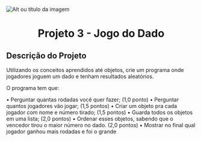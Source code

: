 ![Alt ou título da imagem](https://2315530342-files.gitbook.io/~/files/v0/b/gitbook-x-prod.appspot.com/o/spaces%2F-Mi99jjCn0YFUe30kpPL%2Fuploads%2FmFlzIcbVMgh6m16kALMg%2Fezgif.com-gif-maker%20(1).gif?alt=media&token=bcb684fe-45d5-4feb-a22b-8fb51c8c0022)

# <h1 align="center"> Projeto 3 - Jogo do Dado </h1>

## Descrição do Projeto

Utilizando os conceitos aprendidos até objetos, crie um programa onde jogadores joguem um dado e tenham resultados aleatórios.

O programa tem que:

• Perguntar quantas rodadas você quer fazer; (1,0 ponto)
• Perguntar quantos jogadores vão jogar; (1,5 pontos)
• Criar um objeto pra cada jogador com nome e número tirado; (1,5 pontos)
• Guarda todos os objetos em uma lista; (2,0 pontos)
• Ordenar esses objetos, sabendo que o vencedor tirou o maior número no dado. (2,0 pontos)
• Mostrar no final qual jogador ganhou mais rodadas e foi o grande